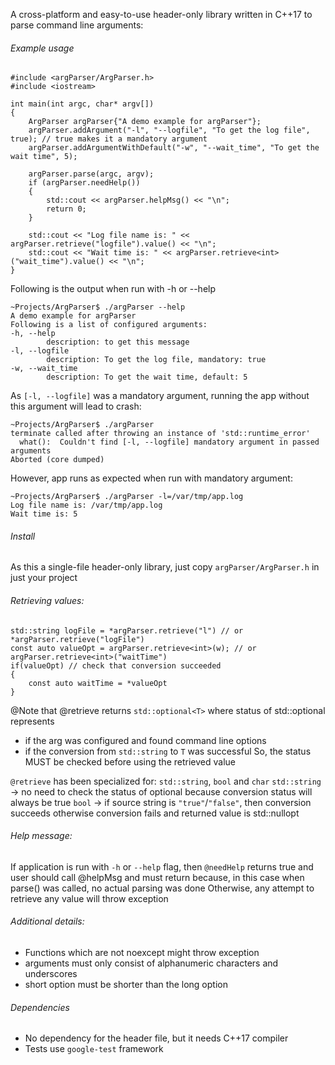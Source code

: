 A cross-platform and easy-to-use header-only library written in C++17 to parse command line arguments:

###### Example usage
```
#include <argParser/ArgParser.h>
#include <iostream>

int main(int argc, char* argv[])
{
    ArgParser argParser{"A demo example for argParser"};
    argParser.addArgument("-l", "--logfile", "To get the log file", true); // true makes it a mandatory argument
    argParser.addArgumentWithDefault("-w", "--wait_time", "To get the wait time", 5);

    argParser.parse(argc, argv);
    if (argParser.needHelp())
    {
        std::cout << argParser.helpMsg() << "\n";
        return 0;
    }

    std::cout << "Log file name is: " << argParser.retrieve("logfile").value() << "\n";
    std::cout << "Wait time is: " << argParser.retrieve<int>("wait_time").value() << "\n";
}
```

Following is the output when run with -h or --help
```
~Projects/ArgParser$ ./argParser --help
A demo example for argParser
Following is a list of configured arguments:
-h, --help
        description: to get this message
-l, --logfile
        description: To get the log file, mandatory: true
-w, --wait_time
        description: To get the wait time, default: 5
```

As `[-l, --logfile]` was a mandatory argument, running the app without this argument will lead to crash:
```
~Projects/ArgParser$ ./argParser
terminate called after throwing an instance of 'std::runtime_error'
  what():  Couldn't find [-l, --logfile] mandatory argument in passed arguments
Aborted (core dumped)

```
However, app runs as expected when run with mandatory argument:
```
~Projects/ArgParser$ ./argParser -l=/var/tmp/app.log
Log file name is: /var/tmp/app.log
Wait time is: 5
```

###### Install
As this a single-file header-only library, just copy `argParser/ArgParser.h` in just your project


###### Retrieving values:
```      
std::string logFile = *argParser.retrieve("l") // or *argParser.retrieve("logFile")
const auto valueOpt = argParser.retrieve<int>(w); // or argParser.retrieve<int>("waitTime")
if(valueOpt) // check that conversion succeeded
{
    const auto waitTime = *valueOpt
}
```

@Note that @retrieve returns `std::optional<T>` where status of std::optional represents
- if the arg was configured and found command line options
- if the conversion from `std::string` to `T` was successful
So, the status MUST be checked before using the retrieved value

`@retrieve` has been specialized for: `std::string`, `bool` and `char`
`std::string` -> no need to check the status of optional because conversion status will always be true
`bool` -> if source string is `"true"`/`"false"`, then conversion succeeds
          otherwise conversion fails and returned value is std::nullopt

###### Help message:
If application is run with `-h` or `--help` flag, then `@needHelp` returns true and user should call @helpMsg
and must return because, in this case when parse() was called, no actual parsing was done
Otherwise, any attempt to retrieve any value will throw exception

###### Additional details:
- Functions which are not noexcept might throw exception
- arguments must only consist of alphanumeric characters and underscores
- short option must be shorter than the long option

###### Dependencies
- No dependency for the header file, but it needs C++17 compiler
- Tests use `google-test` framework
